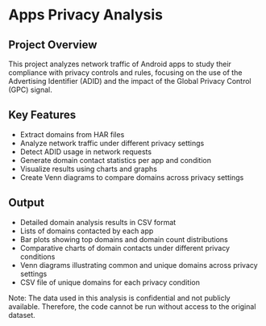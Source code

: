 # Apps Privacy Analysis

## Project Overview

This project analyzes network traffic of Android apps to study their compliance with privacy controls and rules, focusing on the use of the Advertising Identifier (ADID) and the impact of the Global Privacy Control (GPC) signal.

## Key Features

- Extract domains from HAR files
- Analyze network traffic under different privacy settings
- Detect ADID usage in network requests
- Generate domain contact statistics per app and condition
- Visualize results using charts and graphs
- Create Venn diagrams to compare domains across privacy settings

## Output

- Detailed domain analysis results in CSV format
- Lists of domains contacted by each app
- Bar plots showing top domains and domain count distributions
- Comparative charts of domain contacts under different privacy conditions
- Venn diagrams illustrating common and unique domains across privacy settings
- CSV file of unique domains for each privacy condition

Note: The data used in this analysis is confidential and not publicly available. Therefore, the code cannot be run without access to the original dataset.
